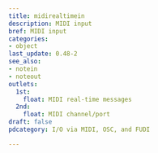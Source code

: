 ```yaml
---
title: midirealtimein
description: MIDI input
bref: MIDI input
categories:
- object
last_update: 0.48-2
see_also:
- notein
- noteout
outlets:
  1st:
    float: MIDI real-time messages
  2nd:
    float: MIDI channel/port
draft: false
pdcategory: I/O via MIDI, OSC, and FUDI

---
```


